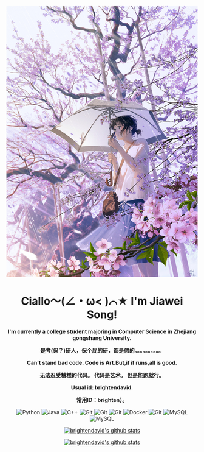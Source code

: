 <p align="center">
    <a href="https://brightendavid.github.io/">
        <img src="banner.png" alt="brightendavid">
    </a>
</p>

<h1 align="center">
    <strong>
        Ciallo～(∠・ω< )⌒★ I'm Jiawei Song!
    </strong>
</h1>

<p align="center">
    <strong>
        I'm currently a college student majoring in Computer Science in Zhejiang gongshang University.
    </strong>
</p>

<p align="center">
    <strong>
        是考(保？)研人，保个屁的研，都是假的。。。。。。。。。。
    </strong>
</p>

<p align="center">
    <strong>
        Can't stand bad code. Code is Art.But,if if runs,all is good.
    </strong>
</p>

<p align="center">
    <strong>
        无法忍受糟糕的代码。
        代码是艺术。
        但是能跑就行。
    </strong>
</p>

<p align="center">
    <strong>
        Usual id: brightendavid.
    </strong>
</p>

<p align="center">
    <strong>
        常用ID：brighten）。
    </strong>
</p>

<p align="center">
    <img src="https://img.shields.io/badge/-Python-black?style=flat-square&logo=Python" alt="Python">
    <img src="https://img.shields.io/badge/-java-black?style=flat-square&logo=Java" alt="Java">
    <img src="https://img.shields.io/badge/-C++-black?style=flat-square&logo=C" alt="C++">
    <img src="https://img.shields.io/badge/-PyTorch-black?style=flat-square&logo=PyTorch" alt="Git">
    <img src="https://img.shields.io/badge/-OpenCV-black?style=flat-square&logo=OpenCV" alt="Git">
    <img src="https://img.shields.io/badge/-Django-black?style=flat-square&logo=Django" alt="Git">
    <img src="https://img.shields.io/badge/-Docker-black?style=flat-square&logo=Docker" alt="Docker">
    <img src="https://img.shields.io/badge/-Git-black?style=flat-square&logo=Git" alt="Git">
    <img src="https://img.shields.io/badge/-MySQL-black?style=flat-square&logo=MySql" alt="MySQL">
    <img src="https://img.shields.io/badge/-Linux-black?style=flat-square&logo=Linux" alt="MySQL">
</p>

<p align="center">
    <a href="https://github.com/brightendavid">
        <img src="https://github-readme-stats.vercel.app/api?username=brightendavid&hide_border=true&show_icons=true&theme=buefy&icon_color=7957d5" alt="brightendavid's github stats">
    </a>
</p>
<p align="center">
    <a href="https://github.com/brightendavid">
        <img src="https://github-readme-stats-one-bice.vercel.app/api/top-langs/?username=brightendavid&layout=compact&exclude_repo=brightendavid.github.io&hide_border=true&langs_count=10&theme=buefy" alt="brightendavid's github stats">
    </a>
</p>

<!--
<p align="center">
  <strong><a href="">Official Website</a></strong> |
  <strong><a href="">Twitter</a></strong> |
  <strong><a href="">Discord</a></strong> |
  <strong><a href="">LinkedIn</a></strong> |
  <strong><a href="">Twitch</a></strong>
</p>
-->

<!--
**brightendavid/brightendavid** is a ✨ _special_ ✨ repository because its `README.md` (this file) appears on your GitHub profile.
Here are some ideas to get you started:
- 🔭 I’m currently working on ...
- 🌱 I’m currently learning ...
- 👯 I’m looking to collaborate on ...
- 🤔 I’m looking for help with ...
- 💬 Ask me about ...
- 📫 How to reach me: ...
- 😄 Pronouns: ...
- ⚡ Fun fact: ...
-->
